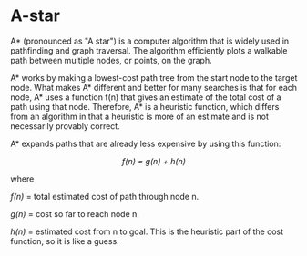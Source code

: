 # A-star

A* (pronounced as "A star") is a computer algorithm that is widely used in pathfinding and graph traversal. The algorithm efficiently plots a walkable path between multiple nodes, or points, on the graph. 

A* works by making a lowest-cost path tree from the start node to the target node. What makes A* different and better for many searches is that for each node, A* uses a function f(n) that gives an estimate of the total cost of a path using that node. Therefore, A* is a heuristic function, which differs from an algorithm in that a heuristic is more of an estimate and is not necessarily provably correct. 

A* expands paths that are already less expensive by using this function: 

*<div align="center">f(n) = g(n) + h(n)</div>*

where

*f(n)* = total estimated cost of path through node n.

*g(n)* = cost so far to reach node n.

*h(n)* = estimated cost from n to goal. This is the heuristic part of the cost function, so it is like a guess. 
